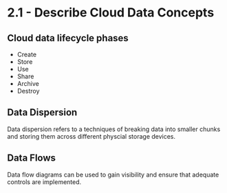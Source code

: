 # 2.1 - Describe Cloud Data Concepts

## Cloud data lifecycle phases

- Create
- Store
- Use
- Share
- Archive
- Destroy

## Data Dispersion

Data dispersion refers to a techniques of breaking data into smaller chunks and storing them across different physcial storage devices.

## Data Flows

Data flow diagrams can be used to gain visibility and ensure that adequate controls are implemented.
